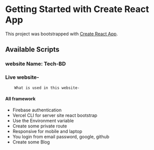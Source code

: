 # Getting Started with Create React App

This project was bootstrapped with [Create React App](https://github.com/facebook/create-react-app).

## Available Scripts

### website Name: Tech-BD

### Live website- 
    
    
```
    What is used in this website-
```
#### All framework
 
- Firebase authentication
- Vercel CLI for server site
react bootstrap
- Use the Environment variable 
- Create some private route
- Responsive for mobile and laptop
- You login from email password, google, github
- Create some Blog

